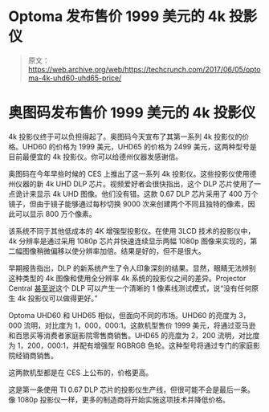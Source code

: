 # Optoma 发布售价 1999 美元的 4k 投影仪 

> 原文：<https://web.archive.org/web/https://techcrunch.com/2017/06/05/optoma-4k-uhd60-uhd65-price/>

# 奥图码发布售价 1999 美元的 4k 投影仪

4k 投影仪终于可以负担得起了。奥图码今天宣布了其第一系列 4k 投影仪的价格。UHD60 的价格为 1999 美元，UHD65 的价格为 2499 美元，这两种型号是目前最便宜的 4k 投影仪。你可以给德州仪器发感谢信。

奥图码在今年早些时候的 CES 上推出了这一系列 4k 投影仪。这些投影仪使用德州仪器的新 4k UHD DLP 芯片。视频爱好者会很快指出，这个 DLP 芯片使用了一点诡计来显示 4k UHD 图像。他们没有错。这款 0.67 DLP 芯片采用了 400 万个镜子，但由于镜子能够通过每秒切换 9000 次来创建两个不同且独特的像素，因此可以显示 800 万个像素。

该系统不同于其他低成本的 4K 增强型投影仪。在使用 3LCD 技术的投影仪中，4k 分辨率是通过采用 1080p 芯片并快速连续显示两幅 1080p 图像来实现的，第二幅图像稍微偏移以使分辨率加倍。结果是好的，但不是很大。

早期报告指出，DLP 的新系统产生了令人印象深刻的结果。显然，眼睛无法辨别这种类型的 4k 图像和使用全分辨率 4k 系统的投影仪之间的差异。Projector Central [甚至说](https://web.archive.org/web/20221206210658/http://www.projectorcentral.com/4k-dlp-projectors.htm)这个 DLP 可以产生一个清晰的 1 像素线测试模式，说“没有任何原生 4k 投影仪可以做得更好。”

Optoma UHD60 和 UHD65 相似，但面向不同的市场。UHD60 的亮度为 3，000 流明，对比度为 1，000，000:1。这款机型售价 1999 美元，将通过亚马逊和百思买等消费者家庭影院零售商销售。UHD65 的亮度为 2，200 流明，对比度为 1，200，000:1，并配有增强型 RGBRGB 色轮。这种型号将通过专门的家庭影院经销商销售。

这两款机型都是在 CES 上公布的，价格更高。

这是第一条使用 TI 0.67 DLP 芯片的投影仪生产线，但很可能不会是最后一条。像 1080p 投影仪一样，更多的制造商将开始实施这项技术并降低价格。